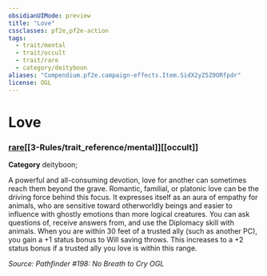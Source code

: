 ```yaml
---
obsidianUIMode: preview
title: "Love"
cssclasses: pf2e,pf2e-action
tags:
  - trait/mental
  - trait/occult
  - trait/rare
  - category/deityboon
aliases: "Compendium.pf2e.campaign-effects.Item.SidX2yZ5Z0ORfpdr"
license: OGL
---
```

# Love

### [rare](rare "Rare Rarity Trait")[[3-Rules/trait_reference/mental]][[occult]]

**Category** deityboon; 




A powerful and all-consuming devotion, love for another can sometimes reach them beyond the grave. Romantic, familial, or platonic love can be the driving force behind this focus. It expresses itself as an aura of empathy for animals, who are sensitive toward otherworldly beings and easier to influence with ghostly emotions than more logical creatures. You can ask questions of, receive answers from, and use the Diplomacy skill with animals. When you are within 30 feet of a trusted ally (such as another PC), you gain a +1 status bonus to Will saving throws. This increases to a +2 status bonus if a trusted ally you love is within this range.

*Source: Pathfinder #198: No Breath to Cry*
*OGL*